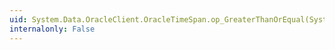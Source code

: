 ```yaml
---
uid: System.Data.OracleClient.OracleTimeSpan.op_GreaterThanOrEqual(System.Data.OracleClient.OracleTimeSpan,System.Data.OracleClient.OracleTimeSpan)
internalonly: False
---
```

